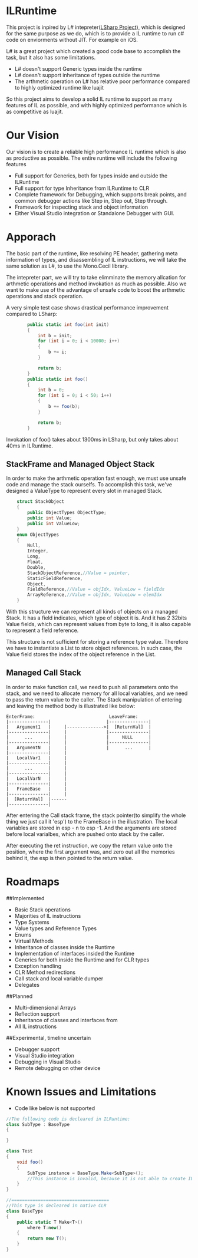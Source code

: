 ILRuntime
==========

This project is inpired by L# intepreter([LSharp Project](https://github.com/lightszero/LSharp "A Pure C# IL Runner,Run DLL as a Script" )), which is designed for the same purpose as we do, which is to provide a IL runtime to run c# code on enviorments without JIT. For example on iOS.

L# is a great project which created a good code base to accomplish the task, but it also has some limitations.
* L# doesn't support Generic types inside the runtime
* L# doesn't support inheritance of types outside the runtime
* The arthmetic operation on L# has relative poor performance compared to highly optimized runtime like luajit

So this project aims to develop a solid IL runtime to support as many features of IL as possible, and with highly optimized performance which is  as competitive as luajit.

Our Vision
========
Our vision is to create a reliable high performance IL runtime which is also as productive as possible. The entire runtime will include the following features

* Full support for Generics, both for types inside and outside the ILRuntime
* Full support for type Inheritance from ILRuntime to CLR
* Complete framework for Debugging, which supports break points, and common debugger actions like Step in, Step out, Step through.
* Framework for inspecting stack and object information
* Either Visual Studio integration or Standalone Debugger with GUI.

Apporach
========
The basic part of the runtime, like resolving PE header, gathering meta information of types, and disassembling of IL instructions, we will take the same solution as L#, to use the Mono.Cecil library. 

The intepreter part, we will try to take elimminate the memory allcation for arthmetic operations and method invokation as much as possible. Also we want to make use of the advantage of unsafe code to boost the arthmetic operations and stack operation.

A very simple test case shows drastical performance improvement compared to LSharp:
```C#
        public static int foo(int init)
        {
            int b = init;
            for (int i = 0; i < 10000; i++)
            {
                b += i;
            }

            return b;
        }
        public static int foo()
        {
            int b = 0;
            for (int i = 0; i < 50; i++)
            {
                b += foo(b);
            }

            return b;
        }
```

Invokation of foo() takes about 1300ms in LSharp, but only takes about 40ms in ILRuntime.

StackFrame and Managed Object Stack
---------------------
In order to make the arthmetic operation fast enough, we must use unsafe code and manage the stack ourselfs. To accomplish this task, we've designed a ValueType to represent every slot in managed Stack.
```C#
    struct StackObject
    {
        public ObjectTypes ObjectType;
        public int Value;
        public int ValueLow;
    }
    enum ObjectTypes
    {
        Null,
        Integer,
        Long,
        Float,
        Double,
        StackObjectReference,//Value = pointer, 
        StaticFieldReference,
        Object,
        FieldReference,//Value = objIdx, ValueLow = fieldIdx
        ArrayReference,//Value = objIdx, ValueLow = elemIdx
    }
```
With this structure we can represent all kinds of objects on a managed Stack. It has a field indicates, which type of object it is. And it has 2 32bits Value fields, which can represent values from byte to long, it is also capable to represent a field reference.

This structure is not sufficient for storing a reference type value. Therefore we have to instantiate a List<object> to store object references. In such case, the Value field stores the index of the object reference in the List.

Managed Call Stack
-----------------------------
In order to make function call, we need to push all parameters onto the stack, and we need to allocate memory for all local variables, and we need to pass the return value to the caller. The Stack manipulation of entering and leaving the method body is illustrated like below:

```
EnterFrame:                            LeaveFrame:
|---------------|                     |---------------|
|   Argument1   |     |-------------->|  [ReturnVal]  |
|---------------|     |               |---------------|
|      ...      |     |               |     NULL      |
|---------------|     |               |---------------|
|   ArgumentN   |     |               |      ...      |
|---------------|     |
|   LocalVar1   |     |
|---------------|     |
|      ...      |     |
|---------------|     |
|   LocalVarN   |     |
|---------------|     |
|   FrameBase   |     |
|---------------|     |
|  [ReturnVal]  |------
|---------------|
```
After entering the Call stack frame, the stack pointer(to simplify the whole thing we just call it 'esp') to the FrameBase in the illustration. The local variables are stored in esp - n to esp -1. And the arguments are stored before local varialbes, which are pushed onto stack by the caller.

After executing the ret instruction, we copy the return value onto the position, where the first argument was, and zero out all the memories behind it, the esp is then pointed to the return value.

Roadmaps
==============================================

##Implemented
* Basic Stack operations
* Majorities of IL instructions
* Type Systems
* Value types and Reference Types
* Enums
* Virtual Methods
* Inheritance of classes inside the Runtime
* Implementation of interfaces insided the Runtime
* Generics for both inside the Runtime and for CLR types
* Exception handling
* CLR Method redirections
* Call stack and local variable dumper
* Delegates

##Planned
* Multi-dimensional Arrays
* Reflection support
* Inheritance of classes and interfaces from 
* All IL instructions

##Experimental, timeline uncertain
* Debugger support
* Visual Studio integration
* Debugging in Visual Studio
* Remote debugging on other device

Known Issues and Limitations
==============================
* Code like below is not supported
```C#
//The following code is decleared in ILRuntime:
class SubType : BaseType
{

}

class Test
{
    void foo()
    {
        SubType instance = BaseType.Make<SubType>();
        //This instance is invalid, because it is not able to create ILRuntime instance in CLR like this
    }
}

//=====================================
//This type is decleared in native CLR
class BaseType
{
    public static T Make<T>()
        where T:new()
    {
        return new T();
    }
}
```
